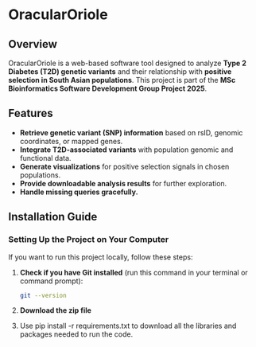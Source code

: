 # OracularOriole  

## Overview  
OracularOriole is a web-based software tool designed to analyze **Type 2 Diabetes (T2D) genetic variants** and their relationship with **positive selection in South Asian populations**. This project is part of the **MSc Bioinformatics Software Development Group Project 2025**.  

## Features  
- **Retrieve genetic variant (SNP) information** based on rsID, genomic coordinates, or mapped genes.  
- **Integrate T2D-associated variants** with population genomic and functional data.  
- **Generate visualizations** for positive selection signals in chosen populations.  
- **Provide downloadable analysis results** for further exploration.  
- **Handle missing queries gracefully.**  

## Installation Guide  

### **Setting Up the Project on Your Computer**  
If you want to run this project locally, follow these steps:  

1. **Check if you have Git installed** (run this command in your terminal or command prompt):  
   ```sh
   git --version

2. **Download the zip file**

3. Use pip install -r requirements.txt to download all the libraries and packages needed to run the code.
